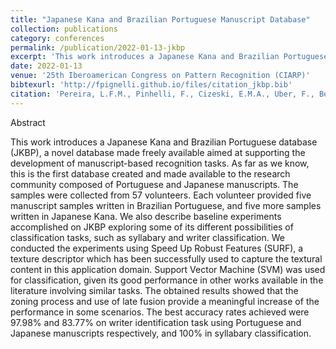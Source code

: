 ```yaml
---
title: "Japanese Kana and Brazilian Portuguese Manuscript Database"
collection: publications
category: conferences
permalink: /publication/2022-01-13-jkbp
excerpt: 'This work introduces a Japanese Kana and Brazilian Portuguese database (JKBP) composed of Portuguese and Japanese manuscripts, a novel database made freely available aimed at supporting the development of manuscript-based recognition.'
date: 2022-01-13
venue: '25th Iberoamerican Congress on Pattern Recognition (CIARP)'
bibtexurl: 'http://fpignelli.github.io/files/citation_jkbp.bib'
citation: 'Pereira, L.F.M., Pinhelli, F., Cizeski, E.M.A., Uber, F., Bertolini, D., Costa, Y.M.G. (2021). Japanese Kana and Brazilian Portuguese Manuscript Database. In: Tavares, J.M.R.S., Papa, J.P., González Hidalgo, M. (eds) Progress in Pattern Recognition, Image Analysis, Computer Vision, and Applications. CIARP 2021. Lecture Notes in Computer Science(), vol 12702. Springer, Cham. https://doi.org/10.1007/978-3-030-93420-0_17'
---
```


Abstract

This work introduces a Japanese Kana and Brazilian Portuguese database (JKBP), a novel database made freely available aimed at supporting the development of manuscript-based recognition tasks. As far as we know, this is the first database created and made available to the research community composed of Portuguese and Japanese manuscripts. The samples were collected from 57 volunteers. Each volunteer provided five manuscript samples written in Brazilian Portuguese, and five more samples written in Japanese Kana. We also describe baseline experiments accomplished on JKBP exploring some of its different possibilities of classification tasks, such as syllabary and writer classification. We conducted the experiments using Speed Up Robust Features (SURF), a texture descriptor which has been successfully used to capture the textural content in this application domain. Support Vector Machine (SVM) was used for classification, given its good performance in other works available in the literature involving similar tasks. The obtained results showed that the zoning process and use of late fusion provide a meaningful increase of the performance in some scenarios. The best accuracy rates achieved were 97.98% and 83.77% on writer identification task using Portuguese and Japanese manuscripts respectively, and 100% in syllabary classification.

